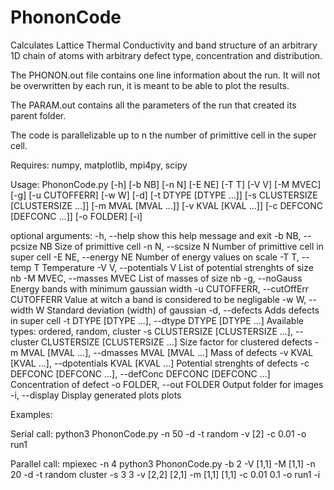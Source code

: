 # PhononCode

Calculates Lattice Thermal Conductivity and band structure of an arbitrary 1D chain of atoms with arbitrary defect type, concentration and distribution.

The PHONON.out file contains one line information about the run. It will not be overwritten by each run, it is meant to be able to plot the results.

The PARAM.out contains all the parameters of the run that created its parent folder.

The code is parallelizable up to n the number of primittive cell in the super cell.

Requires: numpy, matplotlib, mpi4py, scipy


Usage: PhononCode.py [-h] [-b NB] [-n N] [-E NE] [-T T] [-V V] [-M MVEC] [-g]
                     [-u CUTOFFERR] [-w W] [-d] [-t DTYPE [DTYPE ...]]
                     [-s CLUSTERSIZE [CLUSTERSIZE ...]] [-m MVAL [MVAL ...]]
                     [-v KVAL [KVAL ...]] [-c DEFCONC [DEFCONC ...]]
                     [-o FOLDER] [-i]

optional arguments:
  -h, --help            show this help message and exit
  -b NB, --pcsize NB    Size of primittive cell
  -n N, --scsize N      Number of primittive cell in super cell
  -E NE, --energy NE    Number of energy values on scale
  -T T, --temp T        Temperature
  -V V, --potentials V  List of potential strenghts of size nb
  -M MVEC, --masses MVEC
                        List of masses of size nb
  -g, --noGauss         Energy bands with minimum gaussian width
  -u CUTOFFERR, --cutOffErr CUTOFFERR
                        Value at witch a band is considered to be negligable
  -w W, --width W       Standard deviation (width) of gaussian
  -d, --defects         Adds defects in super cell
  -t DTYPE [DTYPE ...], --dtype DTYPE [DTYPE ...]
                        Available types: ordered, random, cluster
  -s CLUSTERSIZE [CLUSTERSIZE ...], --cluster CLUSTERSIZE [CLUSTERSIZE ...]
                        Size factor for clustered defects
  -m MVAL [MVAL ...], --dmasses MVAL [MVAL ...]
                        Mass of defects
  -v KVAL [KVAL ...], --dpotentials KVAL [KVAL ...]
                        Potential strenghts of defects
  -c DEFCONC [DEFCONC ...], --defConc DEFCONC [DEFCONC ...]
                        Concentration of defect
  -o FOLDER, --out FOLDER
                        Output folder for images
  -i, --display         Display generated plots plots

Examples:

Serial call:
python3 PhononCode.py -n 50 -d -t random -v [2] -c 0.01 -o run1

Parallel call:
mpiexec -n 4 python3 PhononCode.py -b 2 -V [1,1] -M [1,1] -n 20 -d -t random cluster -s 3 3 -v [2,2] [2,1] -m [1,1] [1,1] -c 0.01 0.1 -o run1 -i




